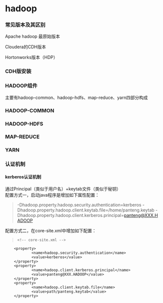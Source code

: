 hadoop
====
### 常见版本及其区别
Apache hadoop 最原始版本

Cloudera的CDH版本

Hortonworks版本（HDP）

### CDH版安装
### HADOOP组件
主要有hadoop-common、hadoop-hdfs、map-reduce、yarn四部分构成

### HADOOP-COMMON

### HADOOP-HDFS

### MAP-REDUCE

### YARN

### 认证机制
#### kerberos认证机制
通过Principal（类似于用户名）+keytab文件（类似于秘钥）<br>
配置方式一，启动java程序是增加如下属性配置：
>-Dhadoop.property.hadoop.security.authentication=kerberos 
-Dhadoop.property.hadoop.client.keytab.file=/home/panteng.keytab 
-Dhadoop.property.hadoop.client.kerberos.principal=panteng@XXX.HADOOP

配置方式二，在core-site.xml中增加如下配置：<br>
>     <!-- core-site.xml -->
  		<property>
    			<name>hadoop.security.authentication</name>
    			<value>kerberos</value>
  		</property>
  		<property>
    			<name>hadoop.client.kerberos.principal</name>
    			<value>panteng@XXX.HADOOP</value>
  		</property>
  		<property>
    			<name>hadoop.client.keytab.file</name>
    			<value>path/panteng.keytab</value>
  		</property>

